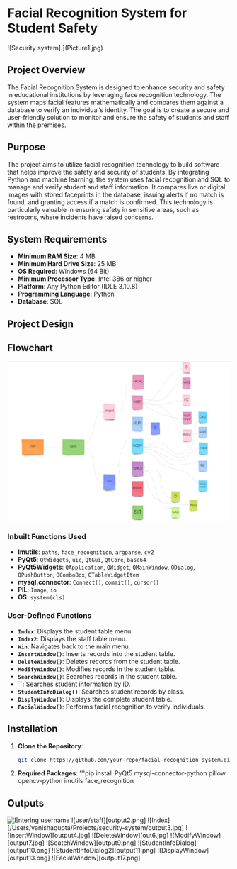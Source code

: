 # Facial Recognition System for Student Safety
![Security system] ](Picture1.jpg)
## Project Overview

The Facial Recognition System is designed to enhance security and safety in educational institutions by leveraging face recognition technology. The system maps facial features mathematically and compares them against a database to verify an individual’s identity. The goal is to create a secure and user-friendly solution to monitor and ensure the safety of students and staff within the premises.

## Purpose

The project aims to utilize facial recognition technology to build software that helps improve the safety and security of students. By integrating Python and machine learning, the system uses facial recognition and SQL to manage and verify student and staff information. It compares live or digital images with stored faceprints in the database, issuing alerts if no match is found, and granting access if a match is confirmed. This technology is particularly valuable in ensuring safety in sensitive areas, such as restrooms, where incidents have raised concerns.

## System Requirements

- **Minimum RAM Size**: 4 MB
- **Minimum Hard Drive Size**: 25 MB
- **OS Required**: Windows (64 Bit)
- **Minimum Processor Type**: Intel 386 or higher
- **Platform**: Any Python Editor (IDLE 3.10.8)
- **Programming Language**: Python
- **Database**: SQL

## Project Design

## Flowchart
![Workflow of all the windows ](Flowchart.png)

### Inbuilt Functions Used

- **Imutils**: `paths`, `face_recognition`, `argparse`, `cv2`
- **PyQt5**: `QtWidgets`, `uic`, `QtGui`, `QtCore`, `base64`
- **PyQt5Widgets**: `QApplication`, `QWidget`, `QMainWindow`, `QDialog`, `QPushButton`, `QComboBox`, `QTableWidgetItem`
- **mysql.connector**: `Connect()`, `commit()`, `cursor()`
- **PIL**: `Image`, `io`
- **OS**: `system(cls)`

### User-Defined Functions

- **`Index`**: Displays the student table menu.
- **`Index2`**: Displays the staff table menu.
- **`Win`**: Navigates back to the main menu.
- **`InsertWindow()`**: Inserts records into the student table.
- **`DeleteWindow()`**: Deletes records from the student table.
- **`ModifyWindow()`**: Modifies records in the student table.
- **`SearchWindow()`**: Searches records in the student table.
- **``**: Searches student information by ID.
- **`StudentInfoDialog()`**: Searches student records by class.
- **`DisplyWindow()`**: Displays the complete student table.
- **`FacialWindow()`**: Performs facial recognition to verify individuals.
## Installation

1. **Clone the Repository**:
   ```bash
   git clone https://github.com/your-repo/facial-recognition-system.git
2. **Required Packages**:
'''pip install PyQt5 mysql-connector-python pillow opencv-python imutils face_recognition

## Outputs


![Entering username](output1.png)
![user/staff][output2.png]
![Index][/Users/vanishagupta/Projects/security-system/output3.jpg]
![InsertWindow][output4.jpg]
![DeleteWindow][out6.jpg]
![ModifyWindow][output7.jpg]
![SeatchWindow][output9.png]
![StudentInfoDialog][output10.png]
![StudentInfoDialog2][output11.png]
![DisplayWindow][output13.png]
![FacialWindow][output17.png]
